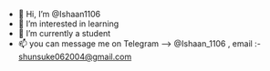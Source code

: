 - 👋 Hi, I’m @Ishaan1106
- 👀 I’m interested in learning
- 🌱 I’m currently a student
- 📫 you can message me on Telegram --> @Ishaan_1106 , email :- shunsuke062004@gmail.com

<!---
Ishaan1106/Ishaan1106 is a ✨ special ✨ repository because its `README.md` (this file) appears on your GitHub profile.
You can click the Preview link to take a look at your changes.
--->
